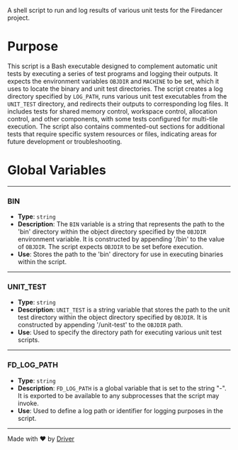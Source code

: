 <!--------------------------------------------------------------------------------->
<!-- IMPORTANT: This file is auto-generated by Driver (https://driver.ai). -------->
<!-- Manual edits may be overwritten on future commits. --------------------------->
<!--------------------------------------------------------------------------------->

A shell script to run and log results of various unit tests for the Firedancer project.

# Purpose
This script is a Bash executable designed to complement automatic unit tests by executing a series of test programs and logging their outputs. It expects the environment variables `OBJDIR` and `MACHINE` to be set, which it uses to locate the binary and unit test directories. The script creates a log directory specified by `LOG_PATH`, runs various unit test executables from the `UNIT_TEST` directory, and redirects their outputs to corresponding log files. It includes tests for shared memory control, workspace control, allocation control, and other components, with some tests configured for multi-tile execution. The script also contains commented-out sections for additional tests that require specific system resources or files, indicating areas for future development or troubleshooting.
# Global Variables

---
### BIN
- **Type**: `string`
- **Description**: The `BIN` variable is a string that represents the path to the 'bin' directory within the object directory specified by the `OBJDIR` environment variable. It is constructed by appending '/bin' to the value of `OBJDIR`. The script expects `OBJDIR` to be set before execution.
- **Use**: Stores the path to the 'bin' directory for use in executing binaries within the script.


---
### UNIT\_TEST
- **Type**: `string`
- **Description**: `UNIT_TEST` is a string variable that stores the path to the unit test directory within the object directory specified by `OBJDIR`. It is constructed by appending '/unit-test' to the `OBJDIR` path.
- **Use**: Used to specify the directory path for executing various unit test scripts.


---
### FD\_LOG\_PATH
- **Type**: `string`
- **Description**: `FD_LOG_PATH` is a global variable that is set to the string "-". It is exported to be available to any subprocesses that the script may invoke.
- **Use**: Used to define a log path or identifier for logging purposes in the script.



---
Made with ❤️ by [Driver](https://www.driver.ai/)